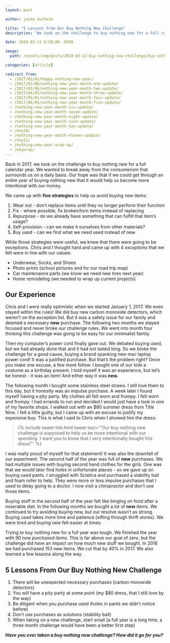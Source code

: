 ```yaml
---
layout: post

author: jaime_durheim

title: "5 Lessons From Our Buy Nothing New Challenge"
description: "We took on the challenge to buy nothing new for a full calendar year with the hope of becoming more intentional with our money."

date: 2019-03-12 6:58:00 -0500

image:
  path: /assets/img/posts/2019-03-12-buy-nothing-new-challenge/buy-nothing-new-challenge.jpg

categories: [article]

redirect_from:
  - /2017/01/02/happy-nothing-new-year/
  - /2017/02/06/nothing-new-year-month-one-update/
  - /2017/03/06/nothing-new-year-month-two-update/
  - /2017/04/03/nothing-new-year-month-three-update/
  - /2017/05/01/nothing-new-year-month-four-update/
  - /2017/06/05/nothing-new-year-month-five-update/
  - /nothing-new-year-month-six-update/
  - /nothing-new-year-month-seven-update/
  - /nothing-new-year-month-eight-update/
  - /nothing-new-year-month-nine-update/
  - /nothing-new-year-month-ten-update/
  - /nny10/
  - /nothing-new-year-month-eleven-update/
  - /nny11/
  - /nothing-new-year-wrap-up/
  - /nnywrap/
---
```


Back in 2017, we took on the challenge to buy nothing new for a full calendar year. We wanted to break away from the consumerism that surrounds us on a daily basis. Our hope was that if we could get through an entire year of buying nothing new that it would help us become more intentional with our money.

We came up with __five strategies__ to help us avoid buying new items:

1. Wear out - don’t replace items until they no longer perform their function
2. Fix - where possible, fix broken/torn items instead of replacing
3. Repurpose - do we already have something that can fulfill that item’s usage?
4. Self-provision - can we make it ourselves from other materials?
5. Buy used - can we find what we need used instead of new

While those strategies were useful, we knew that there were going to be exceptions. Chris and I thought hard and came up with 4 _exceptions_ that we felt were in line with our values:

- Underwear, Socks, and Shoes
- Photo prints (school pictures and for our road trip map)
- Car maintenance parts (we know we need new tires next year)
- Home remodeling (we needed to wrap up current projects)

## Our Experience

Chris and I were really optimistic when we started January 1, 2017. We even stayed within the rules! We did buy new carbon monoxide detectors, which weren’t on the exception list. But it was a safety issue for our family and deemed a necessary __new__ purchase. The following two months we stayed focused and never broke our challenge rules. We went into month four thinking this challenge was going to be easy for our minimalist family.

Then my computer’s power cord finally gave out. We debated buying used, but we had already done that and it had not lasted long. So we broke the challenge for a good cause, buying a brand spanking new mac laptop power cord! It was a justified purchase. But that’s the problem right? Once you make one excuse, a few more follow. I bought one of our kids a costume as a birthday present. I told myself it was an experience, but let’s be honest - it was an item! And either way it was __new.__

The following month I bought some stainless steel straws. I still love them to this day, but it honestly was an impulse purchase. A week later I found myself having a pity party. My clothes all felt worn and frumpy. I felt worn and frumpy. I had errands to run and decided I would just have a look in one of my favorite shops. I walked out with an $80 summer dress from Title Nine. I felt a little guilty, but I came up with an excuse to justify my expensive buy. This is what I said to Chris when I showed him the dress:

> {% include tweet-link.html tweet-text='"Our buy nothing new challenge is supposed to help us be more intentional with our spending. I want you to know that I very intentionally bought this dress!"' %}

I was really proud of myself for that statement! It was also the downfall of our experiment. The second half of the year was full of __new__ purchases. We had multiple issues with buying second hand clothes for the girls. One was that we would later find holes in unfortunate places - so we gave up on buying used pants. I struggled with Sciatica and purchased a stability ball and foam roller to help. They were more or less impulse purchases that I used to delay going to a doctor. I now visit a chiropractor and don’t use those items.

Buying stuff in the second half of the year felt like binging on food after a miserable diet. In the following months we bought a lot of __new__ items. We continued to try avoiding buying new, but our resolve wasn’t as strong. Buying used takes more time and patience (sifting through thrift stores). We were tired and buying new felt easier at times.

Trying to buy nothing new for a full year was tough. We finished the year with _90 new purchased items._ This is far above our goal of zero, but the challenge did have an impact on how much new stuff we bought. In 2016 we had purchased 153 new items. We cut that by 40% in 2017. We also learned a few lessons along the way.

## 5 Lessons From Our Buy Nothing New Challenge

1. There will be unexpected necessary purchases (carbon monoxide detectors)
2. You will have a pity party at some point (my $80 dress, that I still love by the way)
3. Be diligent when you purchase used (holes in pants we didn’t notice before)
4. Don’t use purchases as solutions (stability ball)
5. When taking on a new challenge, start small (a full year is a long time, a three month challenge would have been a better first step)

___Have you ever taken a buy nothing new challenge? How did it go for you?___
